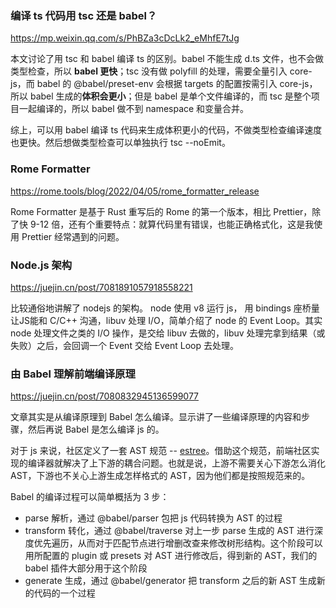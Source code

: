 ###  编译 ts 代码用 tsc 还是 babel？
https://mp.weixin.qq.com/s/PhBZa3cDcLk2_eMhfE7tJg

本文讨论了用 tsc 和 babel 编译 ts 的区别。babel 不能生成 d.ts 文件，也不会做类型检查，所以 **babel 更快**；tsc 没有做 polyfill 的处理，需要全量引入 core-js，而 babel 的 @babel/preset-env 会根据 targets 的配置按需引入 core-js，所以 babel 生成的**体积会更小**；但是 babel 是单个文件编译的，而 tsc 是整个项目一起编译的，所以 babel 做不到 namespace 和变量合并。 

综上，可以用 babel 编译 ts 代码来生成体积更小的代码，不做类型检查编译速度也更快。然后想做类型检查可以单独执行 tsc --noEmit。

### Rome Formatter
https://rome.tools/blog/2022/04/05/rome_formatter_release

Rome Formatter 是基于 Rust 重写后的 Rome 的第一个版本，相比 Prettier，除了快 9-12 倍，还有个重要特点：就算代码里有错误，也能正确格式化，这是我使用 Prettier 经常遇到的问题。
 
### Node.js 架构
https://juejin.cn/post/7081891057918558221

比较通俗地讲解了 nodejs 的架构。 node 使用 v8 运行 js， 用 bindings 座桥量让JS能和 C/C++ 沟通，libuv 处理 I/O，简单介绍了 node 的 Event Loop。其实 node 处理文件之类的 I/O 操作，是交给 libuv 去做的，libuv 处理完拿到结果（或失败）之后，会回调一个 Event 交给 Event Loop 去处理。

### 由 Babel 理解前端编译原理
https://juejin.cn/post/7080832945136599077

文章其实是从编译原理到 Babel 怎么编译。显示讲了一些编译原理的内容和步骤，然后再说 Babel 是怎么编译 js 的。

对于 js 来说，社区定义了一套 AST 规范 -- [estree](!https://juejin.cn/post/7080832945136599077)。借助这个规范，前端社区实现的编译器就解决了上下游的耦合问题。也就是说，上游不需要关心下游怎么消化 AST，下游也不关心上游生成怎样格式的 AST，因为他们都是按照规范来的。

Babel 的编译过程可以简单概括为 3 步：
- parse 解析，通过 @babel/parser 包把 js 代码转换为 AST 的过程
- transform 转化，通过 @babel/traverse 对上一步 parse 生成的 AST 进行深度优先遍历，从而对于匹配节点进行增删改查来修改树形结构。这个阶段可以用所配置的 plugin 或 presets 对 AST 进行修改后，得到新的 AST，我们的 babel 插件大部分用于这个阶段
- generate 生成，通过 @babel/generator 把 transform 之后的新 AST 生成新的代码的一个过程